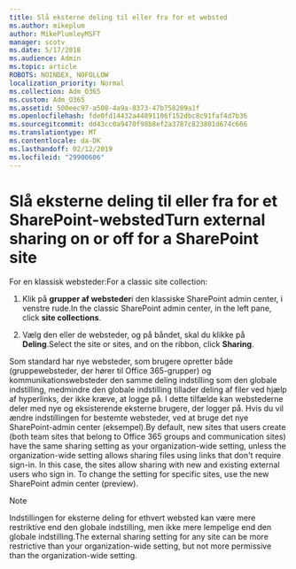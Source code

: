 ```yaml
---
title: Slå eksterne deling til eller fra for et websted
ms.author: mikeplum
author: MikePlumleyMSFT
manager: scotv
ms.date: 5/17/2018
ms.audience: Admin
ms.topic: article
ROBOTS: NOINDEX, NOFOLLOW
localization_priority: Normal
ms.collection: Adm_O365
ms.custom: Adm_O365
ms.assetid: 500eec97-a508-4a9a-8373-47b758209a1f
ms.openlocfilehash: fde0fd14432a44891106f152dbc8c91faf4d7b36
ms.sourcegitcommit: dd43cc0a9470f98b8ef2a3787c823801d674c666
ms.translationtype: MT
ms.contentlocale: da-DK
ms.lasthandoff: 02/12/2019
ms.locfileid: "29900606"
---
```

# <a name="turn-external-sharing-on-or-off-for-a-sharepoint-site"></a><span data-ttu-id="655ef-102">Slå eksterne deling til eller fra for et SharePoint-websted</span><span class="sxs-lookup"><span data-stu-id="655ef-102">Turn external sharing on or off for a SharePoint site</span></span>

<span data-ttu-id="655ef-103">For en klassisk websteder:</span><span class="sxs-lookup"><span data-stu-id="655ef-103">For a classic site collection:</span></span>
  
1. <span data-ttu-id="655ef-104">Klik på **grupper af websteder**i den klassiske SharePoint admin center, i venstre rude.</span><span class="sxs-lookup"><span data-stu-id="655ef-104">In the classic SharePoint admin center, in the left pane, click **site collections**.</span></span>
    
2. <span data-ttu-id="655ef-105">Vælg den eller de websteder, og på båndet, skal du klikke på **Deling**.</span><span class="sxs-lookup"><span data-stu-id="655ef-105">Select the site or sites, and on the ribbon, click **Sharing**.</span></span>
    
<span data-ttu-id="655ef-p101">Som standard har nye websteder, som brugere opretter både (gruppewebsteder, der hører til Office 365-grupper) og kommunikationswebsteder den samme deling indstilling som den globale indstilling, medmindre den globale indstilling tillader deling af filer ved hjælp af hyperlinks, der ikke kræve, at logge på. I dette tilfælde kan webstederne deler med nye og eksisterende eksterne brugere, der logger på. Hvis du vil ændre indstillingen for bestemte websteder, ved at bruge det nye SharePoint-admin center (eksempel).</span><span class="sxs-lookup"><span data-stu-id="655ef-p101">By default, new sites that users create (both team sites that belong to Office 365 groups and communication sites) have the same sharing setting as your organization-wide setting, unless the organization-wide setting allows sharing files using links that don't require sign-in. In this case, the sites allow sharing with new and existing external users who sign in. To change the setting for specific sites, use the new SharePoint admin center (preview).</span></span>
  
> [!NOTE]
> <span data-ttu-id="655ef-109">Indstillingen for eksterne deling for ethvert websted kan være mere restriktive end den globale indstilling, men ikke mere lempelige end den globale indstilling.</span><span class="sxs-lookup"><span data-stu-id="655ef-109">The external sharing setting for any site can be more restrictive than your organization-wide setting, but not more permissive than the organization-wide setting.</span></span> 
  

